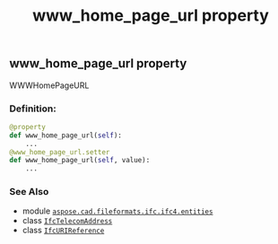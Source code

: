 ﻿---
title: www_home_page_url property
second_title: Aspose.CAD for Python via .NET API References
description: 
type: docs
weight: 80
url: /aspose.cad.fileformats.ifc.ifc4.entities/ifctelecomaddress/www_home_page_url/
is_root: false
---

## www_home_page_url property


WWWHomePageURL
### Definition:
```python
@property
def www_home_page_url(self):
    ...
@www_home_page_url.setter
def www_home_page_url(self, value):
    ...
```

### See Also
* module [`aspose.cad.fileformats.ifc.ifc4.entities`](../../)
* class [`IfcTelecomAddress`](/cad/python-net/aspose.cad.fileformats.ifc.ifc4.entities/ifctelecomaddress)
* class [`IfcURIReference`](/cad/python-net/aspose.cad.fileformats.ifc.ifc4.types/ifcurireference)
